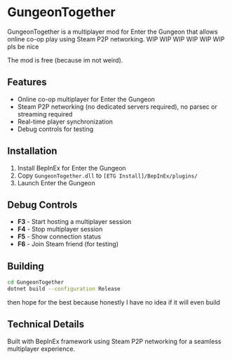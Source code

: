 # GungeonTogether

GungeonTogether is a multiplayer mod for Enter the Gungeon that allows online co-op play using Steam P2P networking.
WIP WIP WIP WIP WIP WIP pls be nice

The mod is free (because im not weird).

## Features
- Online co-op multiplayer for Enter the Gungeon
- Steam P2P networking (no dedicated servers required), no parsec or streaming required
- Real-time player synchronization
- Debug controls for testing

## Installation
1. Install BepInEx for Enter the Gungeon
2. Copy `GungeonTogether.dll` to `[ETG Install]/BepInEx/plugins/`
3. Launch Enter the Gungeon

## Debug Controls
- **F3** - Start hosting a multiplayer session
- **F4** - Stop multiplayer session
- **F5** - Show connection status
- **F6** - Join Steam friend (for testing)

## Building
```bash
cd GungeonTogether
dotnet build --configuration Release
```
then hope for the best because honestly I have no idea if it will even build

## Technical Details
Built with BepInEx framework using Steam P2P networking for a seamless multiplayer experience.
